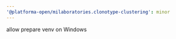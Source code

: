 ```yaml
---
'@platforma-open/milaboratories.clonotype-clustering': minor
---
```


allow prepare venv on Windows
